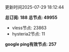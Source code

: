 更新时间2025-07-29 18:12:44

**总订阅: 188**
**总节点: 49955**
- vless节点: 23863
- hysteria2节点: 11

**google ping有效节点: 257**
